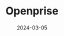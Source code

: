 ---  
layout: startup_page  
title: "Openprise"  
id: "openprisetech.com"  
permalink: "/openpriseopenprisetech.com03052024/"  
website: "https://www.openprisetech.com/"  
funding_round: "Series B"  
funding_amount: "$25M"  
investors: "Morgan Stanley Expansion Capital"  
about: "Openprise is a leader in revenue operations (RevOps) data automation, helping companies transform their data into action at scale. They offer a no-code RevOps Data Automation Cloud platform that integrates and unifies siloed data, automating key go-to-market processes to streamline operations and drive efficient revenue growth."  
markets: "RevOps, Data Automation, Big Data, Business Process Automation (BPA), CRM, Data Integration, Data Management, Marketing Automation, SaaS, Sales Automation"  
hq: "San Mateo, California, United States"  
founded_year: "2013"  
linkedin: "https://www.linkedin.com/company/openprise"  
twitter: "https://twitter.com/OpenpriseTech"  
instagram: ""  
facebook: "https://www.facebook.com/openprisetech"  
crunchbase: "https://www.crunchbase.com/organization/openprise-inc"  
pitchbook: "https://pitchbook.com/profiles/company/143214-76"  

date_display: "05-Mar-2024"  
date: "2024-03-05"

# SEO Optimization  
meta_title: "Openprise - Series B Funding ($25M)"  
meta_description: "Openprise, Openprise is a leader in revenue operations (RevOps) data automation, helping companies transform their data into action at scale. They offer a no-cod..."  
meta_keywords: "Openprise, RevOps, Data Automation, Big Data, Business Process Automation (BPA), CRM, Data Integration, Data Management, Marketing Automation, SaaS, Sales Automation, Series B funding"  
canonical_url: "https://startup.projectstartups.com/openpriseopenprisetech.com03052024/"  
---